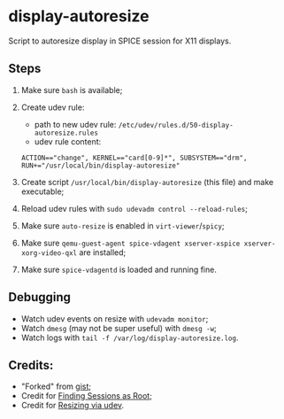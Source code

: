 # display-autoresize

Script to autoresize display in SPICE session for X11 displays.

## Steps

1. Make sure `bash` is available;
2. Create udev rule:

   - path to new udev rule: `/etc/udev/rules.d/50-display-autoresize.rules`
   - udev rule content:

    ```
    ACTION=="change", KERNEL=="card[0-9]*", SUBSYSTEM=="drm", RUN+="/usr/local/bin/display-autoresize"
    ```
     
3. Create script `/usr/local/bin/display-autoresize` (this file) and make executable;
4. Reload udev rules with `sudo udevadm control --reload-rules`;
5. Make sure `auto-resize` is enabled in `virt-viewer`/`spicy`;
6. Make sure `qemu-guest-agent spice-vdagent xserver-xspice xserver-xorg-video-qxl` are installed;
7. Make sure `spice-vdagentd` is loaded and running fine.

## Debugging

- Watch udev events on resize with `udevadm monitor`;
- Watch `dmesg` (may not be super useful) with `dmesg -w`;
- Watch logs with `tail -f /var/log/display-autoresize.log`.

## Credits:

- "Forked" from [gist](https://gist.github.com/IngoMeyer441/84cf1e40fa756a9c3e6c8d9e38ee9b6f);
- Credit for [Finding Sessions as Root](https://unix.stackexchange.com/questions/117083/how-to-get-the-list-of-all-active-x-sessions-and-owners-of-them);
- Credit for [Resizing via udev](https://superuser.com/questions/1183834/no-auto-resize-with-spice-and-virt-manager).
